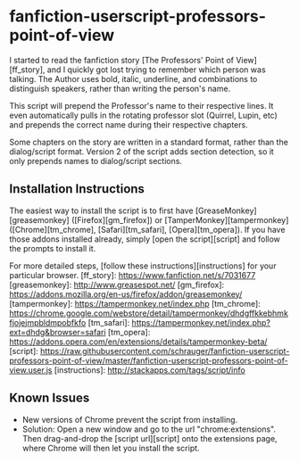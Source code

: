 # fanfiction-userscript-professors-point-of-view

I started to read the fanfiction story [The Professors' Point of View][ff_story], and I quickly got lost trying to remember which person was talking. The Author uses bold, italic, underline, and combinations to distinguish speakers, rather than writing the person's name.

This script will prepend the Professor's name to their respective lines. It even automatically pulls in the rotating professor slot (Quirrel, Lupin, etc) and prepends the correct name during their respective chapters.

Some chapters on the story are written in a standard format, rather than the dialog/script format. Version 2 of the script adds section detection, so it only prepends names to dialog/script sections.

## Installation Instructions
The easiest way to install the script is to first have [GreaseMonkey][greasemonkey] ([Firefox][gm_firefox]) or [TamperMonkey][tampermonkey] ([Chrome][tm_chrome], [Safari][tm_safari], [Opera][tm_opera]). If you have those addons installed already, simply [open the script][script] and follow the prompts to install it.

For more detailed steps, [follow these instructions][instructions] for your particular browser.
[ff_story]: https://www.fanfiction.net/s/7031677
[greasemonkey]: http://www.greasespot.net/
[gm_firefox]: https://addons.mozilla.org/en-us/firefox/addon/greasemonkey/
[tampermonkey]: https://tampermonkey.net/index.php
[tm_chrome]: https://chrome.google.com/webstore/detail/tampermonkey/dhdgffkkebhmkfjojejmpbldmpobfkfo
[tm_safari]: https://tampermonkey.net/index.php?ext=dhdg&browser=safari
[tm_opera]: https://addons.opera.com/en/extensions/details/tampermonkey-beta/
[script]: https://raw.githubusercontent.com/schrauger/fanfiction-userscript-professors-point-of-view/master/fanfiction-userscript-professors-point-of-view.user.js
[instructions]: http://stackapps.com/tags/script/info

## Known Issues
* New versions of Chrome prevent the script from installing.
 * Solution: Open a new window and go to the url "chrome:extensions". Then drag-and-drop the [script url][script] onto the extensions page, where Chrome will then let you install the script.
